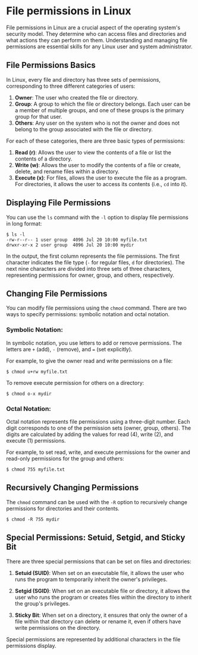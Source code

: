 # File permissions in Linux
File permissions in Linux are a crucial aspect of the operating system's security model. They determine who can access files and directories and what actions they can perform on them. Understanding and managing file permissions are essential skills for any Linux user and system administrator.

## File Permissions Basics

In Linux, every file and directory has three sets of permissions, corresponding to three different categories of users:

1. **Owner**: The user who created the file or directory.
2. **Group**: A group to which the file or directory belongs. Each user can be a member of multiple groups, and one of these groups is the primary group for that user.
3. **Others**: Any user on the system who is not the owner and does not belong to the group associated with the file or directory.

For each of these categories, there are three basic types of permissions:

1. **Read (r)**: Allows the user to view the contents of a file or list the contents of a directory.
2. **Write (w)**: Allows the user to modify the contents of a file or create, delete, and rename files within a directory.
3. **Execute (x)**: For files, allows the user to execute the file as a program. For directories, it allows the user to access its contents (i.e., `cd` into it).

## Displaying File Permissions

You can use the `ls` command with the `-l` option to display file permissions in long format:

```
$ ls -l
-rw-r--r-- 1 user group  4096 Jul 20 10:00 myfile.txt
drwxr-xr-x 2 user group  4096 Jul 20 10:00 mydir
```

In the output, the first column represents the file permissions. The first character indicates the file type (`-` for regular files, `d` for directories). The next nine characters are divided into three sets of three characters, representing permissions for owner, group, and others, respectively.

## Changing File Permissions

You can modify file permissions using the `chmod` command. There are two ways to specify permissions: symbolic notation and octal notation.

### Symbolic Notation:

In symbolic notation, you use letters to add or remove permissions. The letters are `+` (add), `-` (remove), and `=` (set explicitly).

For example, to give the owner read and write permissions on a file:

```
$ chmod u+rw myfile.txt
```

To remove execute permission for others on a directory:

```
$ chmod o-x mydir
```

### Octal Notation:

Octal notation represents file permissions using a three-digit number. Each digit corresponds to one of the permission sets (owner, group, others). The digits are calculated by adding the values for read (4), write (2), and execute (1) permissions.

For example, to set read, write, and execute permissions for the owner and read-only permissions for the group and others:

```
$ chmod 755 myfile.txt
```

## Recursively Changing Permissions

The `chmod` command can be used with the `-R` option to recursively change permissions for directories and their contents.

```
$ chmod -R 755 mydir
```

## Special Permissions: Setuid, Setgid, and Sticky Bit

There are three special permissions that can be set on files and directories:

1. **Setuid (SUID)**: When set on an executable file, it allows the user who runs the program to temporarily inherit the owner's privileges.

2. **Setgid (SGID)**: When set on an executable file or directory, it allows the user who runs the program or creates files within the directory to inherit the group's privileges.

3. **Sticky Bit**: When set on a directory, it ensures that only the owner of a file within that directory can delete or rename it, even if others have write permissions on the directory.

Special permissions are represented by additional characters in the file permissions display.
